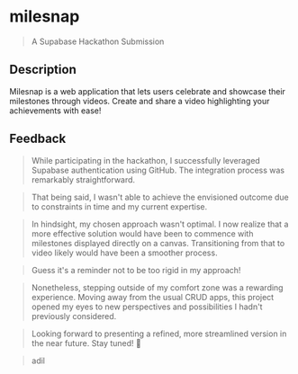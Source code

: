 # milesnap

> A Supabase Hackathon Submission

## Description
Milesnap is a web application that lets users celebrate and showcase their milestones through videos. Create and share a video highlighting your achievements with ease!

## Feedback
> While participating in the hackathon, I successfully leveraged Supabase authentication using GitHub. The integration process was remarkably straightforward.

> That being said, I wasn't able to achieve the envisioned outcome due to constraints in time and my current expertise.

> In hindsight, my chosen approach wasn't optimal. I now realize that a more effective solution would have been to commence with milestones displayed directly on a canvas. Transitioning from that to video likely would have been a smoother process.

> Guess it's a reminder not to be too rigid in my approach!

> Nonetheless, stepping outside of my comfort zone was a rewarding experience. Moving away from the usual CRUD apps, this project opened my eyes to new perspectives and possibilities I hadn't previously considered.

> Looking forward to presenting a refined, more streamlined version in the near future. Stay tuned! 👀

> adil





